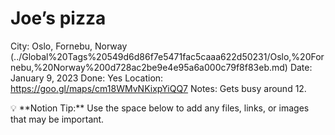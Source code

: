 # Joe’s pizza

City: Oslo, Fornebu, Norway (../Global%20Tags%20549d6d86f7e5471fac5caaa622d50231/Oslo,%20Fornebu,%20Norway%200d728ac2be9e4e95a6a000c79f8f83eb.md)
Date: January 9, 2023
Done: Yes
Location: https://goo.gl/maps/cm18WMvNKixpYiQQ7
Notes: Gets busy around 12.

<aside>
💡 **Notion Tip:** Use the space below to add any files, links, or images that may be important.

</aside>